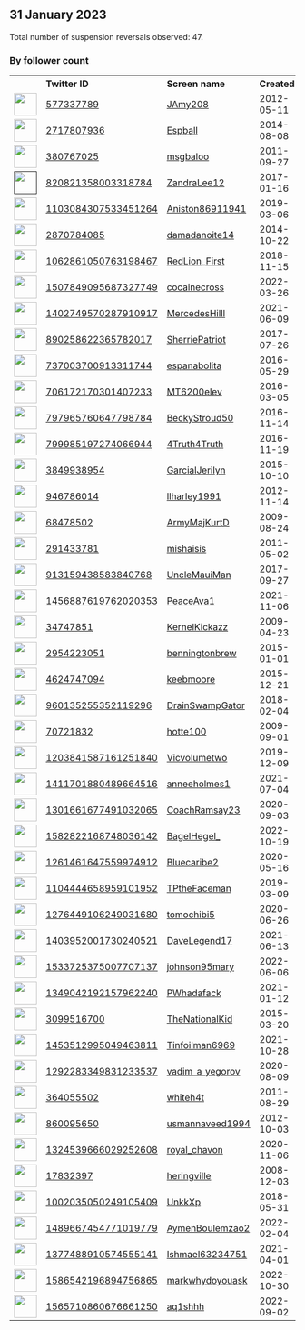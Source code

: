 
## 31 January 2023
Total number of suspension reversals observed: 47.

### By follower count
<table><tr><th></th><th align="left">Twitter ID</th><th align="left">Screen name</th>
<th align="left">Created</th><th align="left">Status</th><th align="left">Suspended</th><th align="left">Followers</th>
<tr><td><a href="https://pbs.twimg.com/profile_images/751978086380384256/k3XhIZ1o_normal.jpg"><img src="https://pbs.twimg.com/profile_images/751978086380384256/k3XhIZ1o_normal.jpg" width="40px" height="40px" align="center"/></a></td><td><a href="https://twitter.com/intent/user?user_id=577337789">577337789</a></td><td><a href="https://twitter.com/JAmy208">JAmy208</a></td><td>2012-05-11</td><td align="center"></td><td></td><td>45894</td></tr>
<tr><td><a href="https://pbs.twimg.com/profile_images/1233843889003429888/Z_Q1MlPy_normal.jpg"><img src="https://pbs.twimg.com/profile_images/1233843889003429888/Z_Q1MlPy_normal.jpg" width="40px" height="40px" align="center"/></a></td><td><a href="https://twitter.com/intent/user?user_id=2717807936">2717807936</a></td><td><a href="https://twitter.com/Espball">Espball</a></td><td>2014-08-08</td><td align="center">🔒</td><td></td><td>32443</td></tr>
<tr><td><a href="https://pbs.twimg.com/profile_images/1325273468162617345/oSPZhxsC_normal.jpg"><img src="https://pbs.twimg.com/profile_images/1325273468162617345/oSPZhxsC_normal.jpg" width="40px" height="40px" align="center"/></a></td><td><a href="https://twitter.com/intent/user?user_id=380767025">380767025</a></td><td><a href="https://twitter.com/msgbaloo">msgbaloo</a></td><td>2011-09-27</td><td align="center"></td><td></td><td>25750</td></tr>
<tr><td><a href=""><img src="" width="40px" height="40px" align="center"/></a></td><td><a href="https://twitter.com/intent/user?user_id=820821358003318784">820821358003318784</a></td><td><a href="https://twitter.com/ZandraLee12">ZandraLee12</a></td><td>2017-01-16</td><td align="center"></td><td></td><td>23027</td></tr>
<tr><td><a href="https://pbs.twimg.com/profile_images/1270775946803589123/ZC63MP5c_normal.jpg"><img src="https://pbs.twimg.com/profile_images/1270775946803589123/ZC63MP5c_normal.jpg" width="40px" height="40px" align="center"/></a></td><td><a href="https://twitter.com/intent/user?user_id=1103084307533451264">1103084307533451264</a></td><td><a href="https://twitter.com/Aniston86911941">Aniston86911941</a></td><td>2019-03-06</td><td align="center"></td><td>2022-10-04</td><td>22075</td></tr>
<tr><td><a href="https://pbs.twimg.com/profile_images/1619552000722575362/zJP7Oaft_normal.jpg"><img src="https://pbs.twimg.com/profile_images/1619552000722575362/zJP7Oaft_normal.jpg" width="40px" height="40px" align="center"/></a></td><td><a href="https://twitter.com/intent/user?user_id=2870784085">2870784085</a></td><td><a href="https://twitter.com/damadanoite14">damadanoite14</a></td><td>2014-10-22</td><td align="center"></td><td>2022-11-01</td><td>20861</td></tr>
<tr><td><a href="https://pbs.twimg.com/profile_images/1545160392351039488/AxJ6123u_normal.jpg"><img src="https://pbs.twimg.com/profile_images/1545160392351039488/AxJ6123u_normal.jpg" width="40px" height="40px" align="center"/></a></td><td><a href="https://twitter.com/intent/user?user_id=1062861050763198467">1062861050763198467</a></td><td><a href="https://twitter.com/RedLion_First">RedLion_First</a></td><td>2018-11-15</td><td align="center"></td><td>2022-10-18</td><td>20626</td></tr>
<tr><td><a href="https://pbs.twimg.com/profile_images/1600723873426657285/130TG6QM_normal.jpg"><img src="https://pbs.twimg.com/profile_images/1600723873426657285/130TG6QM_normal.jpg" width="40px" height="40px" align="center"/></a></td><td><a href="https://twitter.com/intent/user?user_id=1507849095687327749">1507849095687327749</a></td><td><a href="https://twitter.com/cocainecross">cocainecross</a></td><td>2022-03-26</td><td align="center"></td><td>2022-12-09</td><td>14194</td></tr>
<tr><td><a href="https://pbs.twimg.com/profile_images/1509716710143762443/k7C4Ud5f_normal.jpg"><img src="https://pbs.twimg.com/profile_images/1509716710143762443/k7C4Ud5f_normal.jpg" width="40px" height="40px" align="center"/></a></td><td><a href="https://twitter.com/intent/user?user_id=1402749570287910917">1402749570287910917</a></td><td><a href="https://twitter.com/MercedesHilll">MercedesHilll</a></td><td>2021-06-09</td><td align="center"></td><td>2023-01-25</td><td>10447</td></tr>
<tr><td><a href="https://pbs.twimg.com/profile_images/1620067121249255427/dmr-MlUT_normal.jpg"><img src="https://pbs.twimg.com/profile_images/1620067121249255427/dmr-MlUT_normal.jpg" width="40px" height="40px" align="center"/></a></td><td><a href="https://twitter.com/intent/user?user_id=890258622365782017">890258622365782017</a></td><td><a href="https://twitter.com/SherriePatriot">SherriePatriot</a></td><td>2017-07-26</td><td align="center"></td><td></td><td>10114</td></tr>
<tr><td><a href="https://pbs.twimg.com/profile_images/1377581611928145920/P-1iQs6g_normal.jpg"><img src="https://pbs.twimg.com/profile_images/1377581611928145920/P-1iQs6g_normal.jpg" width="40px" height="40px" align="center"/></a></td><td><a href="https://twitter.com/intent/user?user_id=737003700913311744">737003700913311744</a></td><td><a href="https://twitter.com/espanabolita">espanabolita</a></td><td>2016-05-29</td><td align="center"></td><td></td><td>5395</td></tr>
<tr><td><a href="https://pbs.twimg.com/profile_images/720381837453885440/HQGf9Ke7_normal.jpg"><img src="https://pbs.twimg.com/profile_images/720381837453885440/HQGf9Ke7_normal.jpg" width="40px" height="40px" align="center"/></a></td><td><a href="https://twitter.com/intent/user?user_id=706172170301407233">706172170301407233</a></td><td><a href="https://twitter.com/MT6200elev">MT6200elev</a></td><td>2016-03-05</td><td align="center"></td><td>2022-07-18</td><td>5145</td></tr>
<tr><td><a href="https://pbs.twimg.com/profile_images/1154912828404445184/kJ5cGsMz_normal.jpg"><img src="https://pbs.twimg.com/profile_images/1154912828404445184/kJ5cGsMz_normal.jpg" width="40px" height="40px" align="center"/></a></td><td><a href="https://twitter.com/intent/user?user_id=797965760647798784">797965760647798784</a></td><td><a href="https://twitter.com/BeckyStroud50">BeckyStroud50</a></td><td>2016-11-14</td><td align="center"></td><td></td><td>3329</td></tr>
<tr><td><a href="https://pbs.twimg.com/profile_images/1324148357871390720/1Gf1Xmo7_normal.jpg"><img src="https://pbs.twimg.com/profile_images/1324148357871390720/1Gf1Xmo7_normal.jpg" width="40px" height="40px" align="center"/></a></td><td><a href="https://twitter.com/intent/user?user_id=799985197274066944">799985197274066944</a></td><td><a href="https://twitter.com/4Truth4Truth">4Truth4Truth</a></td><td>2016-11-19</td><td align="center"></td><td></td><td>2537</td></tr>
<tr><td><a href="https://pbs.twimg.com/profile_images/1103839428693319680/ZTAIsPe2_normal.jpg"><img src="https://pbs.twimg.com/profile_images/1103839428693319680/ZTAIsPe2_normal.jpg" width="40px" height="40px" align="center"/></a></td><td><a href="https://twitter.com/intent/user?user_id=3849938954">3849938954</a></td><td><a href="https://twitter.com/GarcialJerilyn">GarcialJerilyn</a></td><td>2015-10-10</td><td align="center"></td><td></td><td>2432</td></tr>
<tr><td><a href="https://pbs.twimg.com/profile_images/1307508961545871360/YHrafgUi_normal.jpg"><img src="https://pbs.twimg.com/profile_images/1307508961545871360/YHrafgUi_normal.jpg" width="40px" height="40px" align="center"/></a></td><td><a href="https://twitter.com/intent/user?user_id=946786014">946786014</a></td><td><a href="https://twitter.com/llharley1991">llharley1991</a></td><td>2012-11-14</td><td align="center"></td><td></td><td>1590</td></tr>
<tr><td><a href="https://pbs.twimg.com/profile_images/1219916216975970304/Ja5g_UFo_normal.jpg"><img src="https://pbs.twimg.com/profile_images/1219916216975970304/Ja5g_UFo_normal.jpg" width="40px" height="40px" align="center"/></a></td><td><a href="https://twitter.com/intent/user?user_id=68478502">68478502</a></td><td><a href="https://twitter.com/ArmyMajKurtD">ArmyMajKurtD</a></td><td>2009-08-24</td><td align="center"></td><td></td><td>1554</td></tr>
<tr><td><a href="https://pbs.twimg.com/profile_images/564181768140382208/PycAtS50_normal.jpeg"><img src="https://pbs.twimg.com/profile_images/564181768140382208/PycAtS50_normal.jpeg" width="40px" height="40px" align="center"/></a></td><td><a href="https://twitter.com/intent/user?user_id=291433781">291433781</a></td><td><a href="https://twitter.com/mishaisis">mishaisis</a></td><td>2011-05-02</td><td align="center"></td><td>2022-08-13</td><td>1387</td></tr>
<tr><td><a href="https://pbs.twimg.com/profile_images/1619742423478837248/k-u0FV25_normal.jpg"><img src="https://pbs.twimg.com/profile_images/1619742423478837248/k-u0FV25_normal.jpg" width="40px" height="40px" align="center"/></a></td><td><a href="https://twitter.com/intent/user?user_id=913159438583840768">913159438583840768</a></td><td><a href="https://twitter.com/UncleMauiMan">UncleMauiMan</a></td><td>2017-09-27</td><td align="center">🔒</td><td></td><td>952</td></tr>
<tr><td><a href="https://pbs.twimg.com/profile_images/1591151665679372320/StPNBVsj_normal.jpg"><img src="https://pbs.twimg.com/profile_images/1591151665679372320/StPNBVsj_normal.jpg" width="40px" height="40px" align="center"/></a></td><td><a href="https://twitter.com/intent/user?user_id=1456887619762020353">1456887619762020353</a></td><td><a href="https://twitter.com/PeaceAva1">PeaceAva1</a></td><td>2021-11-06</td><td align="center"></td><td>2023-01-13</td><td>952</td></tr>
<tr><td><a href="https://pbs.twimg.com/profile_images/1555540386378137600/bJuSOH-J_normal.jpg"><img src="https://pbs.twimg.com/profile_images/1555540386378137600/bJuSOH-J_normal.jpg" width="40px" height="40px" align="center"/></a></td><td><a href="https://twitter.com/intent/user?user_id=34747851">34747851</a></td><td><a href="https://twitter.com/KernelKickazz">KernelKickazz</a></td><td>2009-04-23</td><td align="center"></td><td>2023-01-25</td><td>818</td></tr>
<tr><td><a href="https://pbs.twimg.com/profile_images/1088321813573189632/tu6qejGx_normal.jpg"><img src="https://pbs.twimg.com/profile_images/1088321813573189632/tu6qejGx_normal.jpg" width="40px" height="40px" align="center"/></a></td><td><a href="https://twitter.com/intent/user?user_id=2954223051">2954223051</a></td><td><a href="https://twitter.com/benningtonbrew">benningtonbrew</a></td><td>2015-01-01</td><td align="center"></td><td></td><td>664</td></tr>
<tr><td><a href="https://pbs.twimg.com/profile_images/1057610217188249600/RTrVaYXh_normal.jpg"><img src="https://pbs.twimg.com/profile_images/1057610217188249600/RTrVaYXh_normal.jpg" width="40px" height="40px" align="center"/></a></td><td><a href="https://twitter.com/intent/user?user_id=4624747094">4624747094</a></td><td><a href="https://twitter.com/keebmoore">keebmoore</a></td><td>2015-12-21</td><td align="center"></td><td></td><td>513</td></tr>
<tr><td><a href="https://pbs.twimg.com/profile_images/960140298214150144/WZRXjNPF_normal.jpg"><img src="https://pbs.twimg.com/profile_images/960140298214150144/WZRXjNPF_normal.jpg" width="40px" height="40px" align="center"/></a></td><td><a href="https://twitter.com/intent/user?user_id=960135255352119296">960135255352119296</a></td><td><a href="https://twitter.com/DrainSwampGator">DrainSwampGator</a></td><td>2018-02-04</td><td align="center"></td><td>2022-11-15</td><td>473</td></tr>
<tr><td><a href="https://pbs.twimg.com/profile_images/1278628144921161728/QVDFcmSD_normal.jpg"><img src="https://pbs.twimg.com/profile_images/1278628144921161728/QVDFcmSD_normal.jpg" width="40px" height="40px" align="center"/></a></td><td><a href="https://twitter.com/intent/user?user_id=70721832">70721832</a></td><td><a href="https://twitter.com/hotte100">hotte100</a></td><td>2009-09-01</td><td align="center"></td><td>2022-10-08</td><td>402</td></tr>
<tr><td><a href="https://pbs.twimg.com/profile_images/1498050799934623751/TocA_-mE_normal.jpg"><img src="https://pbs.twimg.com/profile_images/1498050799934623751/TocA_-mE_normal.jpg" width="40px" height="40px" align="center"/></a></td><td><a href="https://twitter.com/intent/user?user_id=1203841587161251840">1203841587161251840</a></td><td><a href="https://twitter.com/Vicvolumetwo">Vicvolumetwo</a></td><td>2019-12-09</td><td align="center"></td><td>2022-04-15</td><td>371</td></tr>
<tr><td><a href="https://abs.twimg.com/sticky/default_profile_images/default_profile_normal.png"><img src="https://abs.twimg.com/sticky/default_profile_images/default_profile_normal.png" width="40px" height="40px" align="center"/></a></td><td><a href="https://twitter.com/intent/user?user_id=1411701880489664516">1411701880489664516</a></td><td><a href="https://twitter.com/anneeholmes1">anneeholmes1</a></td><td>2021-07-04</td><td align="center"></td><td>2022-10-29</td><td>362</td></tr>
<tr><td><a href="https://pbs.twimg.com/profile_images/1586960692468482048/eLix9WTg_normal.jpg"><img src="https://pbs.twimg.com/profile_images/1586960692468482048/eLix9WTg_normal.jpg" width="40px" height="40px" align="center"/></a></td><td><a href="https://twitter.com/intent/user?user_id=1301661677491032065">1301661677491032065</a></td><td><a href="https://twitter.com/CoachRamsay23">CoachRamsay23</a></td><td>2020-09-03</td><td align="center"></td><td>2022-12-07</td><td>253</td></tr>
<tr><td><a href="https://pbs.twimg.com/profile_images/1620225128217837569/RU3bhizn_normal.jpg"><img src="https://pbs.twimg.com/profile_images/1620225128217837569/RU3bhizn_normal.jpg" width="40px" height="40px" align="center"/></a></td><td><a href="https://twitter.com/intent/user?user_id=1582822168748036142">1582822168748036142</a></td><td><a href="https://twitter.com/BagelHegel_">BagelHegel_</a></td><td>2022-10-19</td><td align="center"></td><td>2022-11-19</td><td>244</td></tr>
<tr><td><a href="https://abs.twimg.com/sticky/default_profile_images/default_profile_normal.png"><img src="https://abs.twimg.com/sticky/default_profile_images/default_profile_normal.png" width="40px" height="40px" align="center"/></a></td><td><a href="https://twitter.com/intent/user?user_id=1261461647559974912">1261461647559974912</a></td><td><a href="https://twitter.com/Bluecaribe2">Bluecaribe2</a></td><td>2020-05-16</td><td align="center"></td><td>2022-11-04</td><td>243</td></tr>
<tr><td><a href="https://pbs.twimg.com/profile_images/1137148425126928384/LjfVcMja_normal.png"><img src="https://pbs.twimg.com/profile_images/1137148425126928384/LjfVcMja_normal.png" width="40px" height="40px" align="center"/></a></td><td><a href="https://twitter.com/intent/user?user_id=1104444658959101952">1104444658959101952</a></td><td><a href="https://twitter.com/TPtheFaceman">TPtheFaceman</a></td><td>2019-03-09</td><td align="center"></td><td></td><td>241</td></tr>
<tr><td><a href="https://pbs.twimg.com/profile_images/1593553225193607169/qxvcwMdO_normal.jpg"><img src="https://pbs.twimg.com/profile_images/1593553225193607169/qxvcwMdO_normal.jpg" width="40px" height="40px" align="center"/></a></td><td><a href="https://twitter.com/intent/user?user_id=1276449106249031680">1276449106249031680</a></td><td><a href="https://twitter.com/tomochibi5">tomochibi5</a></td><td>2020-06-26</td><td align="center"></td><td>2023-01-29</td><td>236</td></tr>
<tr><td><a href="https://pbs.twimg.com/profile_images/1509575662595543041/NdHHn131_normal.jpg"><img src="https://pbs.twimg.com/profile_images/1509575662595543041/NdHHn131_normal.jpg" width="40px" height="40px" align="center"/></a></td><td><a href="https://twitter.com/intent/user?user_id=1403952001730240521">1403952001730240521</a></td><td><a href="https://twitter.com/DaveLegend17">DaveLegend17</a></td><td>2021-06-13</td><td align="center"></td><td>2022-06-22</td><td>212</td></tr>
<tr><td><a href="https://pbs.twimg.com/profile_images/1534273589960224770/4KcDPhPT_normal.jpg"><img src="https://pbs.twimg.com/profile_images/1534273589960224770/4KcDPhPT_normal.jpg" width="40px" height="40px" align="center"/></a></td><td><a href="https://twitter.com/intent/user?user_id=1533725375007707137">1533725375007707137</a></td><td><a href="https://twitter.com/johnson95mary">johnson95mary</a></td><td>2022-06-06</td><td align="center"></td><td>2023-01-25</td><td>176</td></tr>
<tr><td><a href="https://pbs.twimg.com/profile_images/1349043385630384128/Q-m_Eyup_normal.jpg"><img src="https://pbs.twimg.com/profile_images/1349043385630384128/Q-m_Eyup_normal.jpg" width="40px" height="40px" align="center"/></a></td><td><a href="https://twitter.com/intent/user?user_id=1349042192157962240">1349042192157962240</a></td><td><a href="https://twitter.com/PWhadafack">PWhadafack</a></td><td>2021-01-12</td><td align="center"></td><td></td><td>136</td></tr>
<tr><td><a href="https://pbs.twimg.com/profile_images/631376165056442368/JSmKlcRQ_normal.jpg"><img src="https://pbs.twimg.com/profile_images/631376165056442368/JSmKlcRQ_normal.jpg" width="40px" height="40px" align="center"/></a></td><td><a href="https://twitter.com/intent/user?user_id=3099516700">3099516700</a></td><td><a href="https://twitter.com/TheNationalKid">TheNationalKid</a></td><td>2015-03-20</td><td align="center"></td><td></td><td>128</td></tr>
<tr><td><a href="https://pbs.twimg.com/profile_images/1599897306278535195/KMAKxTrz_normal.jpg"><img src="https://pbs.twimg.com/profile_images/1599897306278535195/KMAKxTrz_normal.jpg" width="40px" height="40px" align="center"/></a></td><td><a href="https://twitter.com/intent/user?user_id=1453512995049463811">1453512995049463811</a></td><td><a href="https://twitter.com/Tinfoilman6969">Tinfoilman6969</a></td><td>2021-10-28</td><td align="center"></td><td>2023-01-25</td><td>101</td></tr>
<tr><td><a href="https://pbs.twimg.com/profile_images/1612972118538436609/dhpE0Asf_normal.jpg"><img src="https://pbs.twimg.com/profile_images/1612972118538436609/dhpE0Asf_normal.jpg" width="40px" height="40px" align="center"/></a></td><td><a href="https://twitter.com/intent/user?user_id=1292283349831233537">1292283349831233537</a></td><td><a href="https://twitter.com/vadim_a_yegorov">vadim_a_yegorov</a></td><td>2020-08-09</td><td align="center"></td><td>2023-01-28</td><td>100</td></tr>
<tr><td><a href="https://pbs.twimg.com/profile_images/1518761740523257857/LXk7hSci_normal.jpg"><img src="https://pbs.twimg.com/profile_images/1518761740523257857/LXk7hSci_normal.jpg" width="40px" height="40px" align="center"/></a></td><td><a href="https://twitter.com/intent/user?user_id=364055502">364055502</a></td><td><a href="https://twitter.com/whiteh4t">whiteh4t</a></td><td>2011-08-29</td><td align="center"></td><td>2023-01-25</td><td>70</td></tr>
<tr><td><a href="https://pbs.twimg.com/profile_images/910063013067153409/CSoB_3mc_normal.jpg"><img src="https://pbs.twimg.com/profile_images/910063013067153409/CSoB_3mc_normal.jpg" width="40px" height="40px" align="center"/></a></td><td><a href="https://twitter.com/intent/user?user_id=860095650">860095650</a></td><td><a href="https://twitter.com/usmannaveed1994">usmannaveed1994</a></td><td>2012-10-03</td><td align="center">🔒</td><td>2022-12-12</td><td>65</td></tr>
<tr><td><a href="https://pbs.twimg.com/profile_images/1324539944338153472/mnHBxKqF_normal.jpg"><img src="https://pbs.twimg.com/profile_images/1324539944338153472/mnHBxKqF_normal.jpg" width="40px" height="40px" align="center"/></a></td><td><a href="https://twitter.com/intent/user?user_id=1324539666029252608">1324539666029252608</a></td><td><a href="https://twitter.com/royal_chavon">royal_chavon</a></td><td>2020-11-06</td><td align="center"></td><td>2023-01-15</td><td>57</td></tr>
<tr><td><a href="https://pbs.twimg.com/profile_images/1591914621790785537/bktCwF68_normal.jpg"><img src="https://pbs.twimg.com/profile_images/1591914621790785537/bktCwF68_normal.jpg" width="40px" height="40px" align="center"/></a></td><td><a href="https://twitter.com/intent/user?user_id=17832397">17832397</a></td><td><a href="https://twitter.com/heringville">heringville</a></td><td>2008-12-03</td><td align="center"></td><td>2022-12-02</td><td>54</td></tr>
<tr><td><a href="https://pbs.twimg.com/profile_images/1587104839439470592/nlPSkr9S_normal.jpg"><img src="https://pbs.twimg.com/profile_images/1587104839439470592/nlPSkr9S_normal.jpg" width="40px" height="40px" align="center"/></a></td><td><a href="https://twitter.com/intent/user?user_id=1002035050249105409">1002035050249105409</a></td><td><a href="https://twitter.com/UnkkXp">UnkkXp</a></td><td>2018-05-31</td><td align="center"></td><td>2022-11-08</td><td>53</td></tr>
<tr><td><a href="https://pbs.twimg.com/profile_images/1509151827794747399/9ZM2UvNc_normal.jpg"><img src="https://pbs.twimg.com/profile_images/1509151827794747399/9ZM2UvNc_normal.jpg" width="40px" height="40px" align="center"/></a></td><td><a href="https://twitter.com/intent/user?user_id=1489667454771019779">1489667454771019779</a></td><td><a href="https://twitter.com/AymenBoulemzao2">AymenBoulemzao2</a></td><td>2022-02-04</td><td align="center">🔒</td><td>2023-01-14</td><td>42</td></tr>
<tr><td><a href="https://pbs.twimg.com/profile_images/1534031111269109761/5lCvU7RQ_normal.jpg"><img src="https://pbs.twimg.com/profile_images/1534031111269109761/5lCvU7RQ_normal.jpg" width="40px" height="40px" align="center"/></a></td><td><a href="https://twitter.com/intent/user?user_id=1377488910574555141">1377488910574555141</a></td><td><a href="https://twitter.com/Ishmael63234751">Ishmael63234751</a></td><td>2021-04-01</td><td align="center"></td><td>2022-07-22</td><td>23</td></tr>
<tr><td><a href="https://abs.twimg.com/sticky/default_profile_images/default_profile_normal.png"><img src="https://abs.twimg.com/sticky/default_profile_images/default_profile_normal.png" width="40px" height="40px" align="center"/></a></td><td><a href="https://twitter.com/intent/user?user_id=1586542196894756865">1586542196894756865</a></td><td><a href="https://twitter.com/markwhydoyouask">markwhydoyouask</a></td><td>2022-10-30</td><td align="center"></td><td>2023-01-16</td><td>11</td></tr>
<tr><td><a href="https://pbs.twimg.com/profile_images/1565710994592399361/udXOfE_G_normal.jpg"><img src="https://pbs.twimg.com/profile_images/1565710994592399361/udXOfE_G_normal.jpg" width="40px" height="40px" align="center"/></a></td><td><a href="https://twitter.com/intent/user?user_id=1565710860676661250">1565710860676661250</a></td><td><a href="https://twitter.com/aq1shhh">aq1shhh</a></td><td>2022-09-02</td><td align="center"></td><td>2022-09-29</td><td>2</td></tr>
</table>
